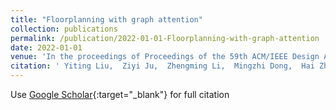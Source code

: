 ```yaml
---
title: "Floorplanning with graph attention"
collection: publications
permalink: /publication/2022-01-01-Floorplanning-with-graph-attention
date: 2022-01-01
venue: 'In the proceedings of Proceedings of the 59th ACM/IEEE Design Automation Conference'
citation: ' Yiting Liu,  Ziyi Ju,  Zhengming Li,  Mingzhi Dong,  Hai Zhou,  Jia Wang,  Fan Yang,  Xuan Zeng,  Li Shang, &quot;Floorplanning with graph attention.&quot; In the proceedings of Proceedings of the 59th ACM/IEEE Design Automation Conference, 2022.'
---
```

Use [Google Scholar](https://scholar.google.com/scholar?q=Floorplanning+with+graph+attention){:target="_blank"} for full citation
